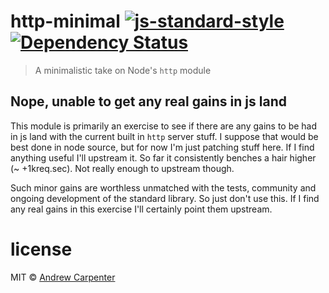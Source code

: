# http-minimal [![js-standard-style](https://img.shields.io/badge/code%20style-standard-brightgreen.svg?style=flat)](https://github.com/feross/standard)   [![Dependency Status](https://dependencyci.com/github/doesdev/http-minimal/badge)](https://dependencyci.com/github/doesdev/http-minimal)

> A minimalistic take on Node's `http` module

## Nope, unable to get any real gains in js land

This module is primarily an exercise to see if there are any gains to be had in
js land with the current built in `http` server stuff. I suppose that would be
best done in node source, but for now I'm just patching stuff here. If I find
anything useful I'll upstream it. So far it consistently benches a hair higher
(~ +1kreq.sec). Not really enough to upstream though.

Such minor gains are worthless unmatched with the tests, community and ongoing
development of the standard library. So just don't use this. If I find any
real gains in this exercise I'll certainly point them upstream.

# license

MIT © [Andrew Carpenter](https://github.com/doesdev)
